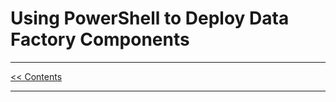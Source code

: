 # Using PowerShell to Deploy Data Factory Components

___
[<< Contents](/ADF.procfwk/contents) 

___
